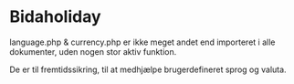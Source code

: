 # Bidaholiday

language.php & currency.php er ikke meget andet end importeret i alle dokumenter, uden nogen stor aktiv funktion.

De er til fremtidssikring, til at medhjælpe brugerdefineret sprog og valuta. 
